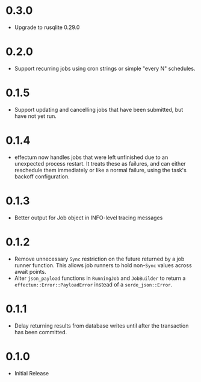 # 0.3.0

- Upgrade to rusqlite 0.29.0

# 0.2.0

- Support recurring jobs using cron strings or simple "every N" schedules.

# 0.1.5

- Support updating and cancelling jobs that have been submitted, but have not yet run.

# 0.1.4

- effectum now handles jobs that were left unfinished due to an unexpected process restart. It treats these as failures,
    and can either reschedule them immediately or like a normal failure, using the task's backoff configuration.

# 0.1.3

- Better output for Job object in INFO-level tracing messages

# 0.1.2

- Remove unnecessary `Sync` restriction on the future returned by a job runner function. This allows job runners to hold
    non-`Sync` values across await points.
- Alter `json_payload` functions in `RunningJob` and `JobBuilder` to return a `effectum::Error::PayloadError` instead of a `serde_json::Error`.

# 0.1.1

- Delay returning results from database writes until after the transaction has been committed.

# 0.1.0

- Initial Release
